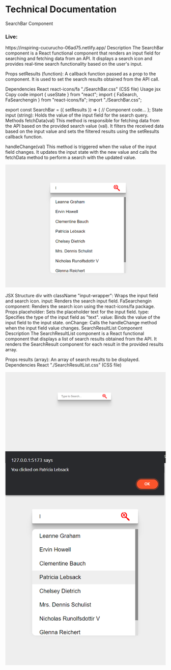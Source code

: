 <h1>Technical Documentation</h1>
SearchBar Component
<h3>Live:</h3>https://inspiring-cucurucho-06ad75.netlify.app/
Description
The SearchBar component is a React functional component that renders an input field for searching and fetching data from an API. It displays a search icon and provides real-time search functionality based on the user's input.

Props
setResults (function): A callback function passed as a prop to the component. It is used to set the search results obtained from the API call.

Dependencies
React
react-icons/fa
"./SearchBar.css" (CSS file)
Usage
jsx
Copy code
import { useState } from "react";
import { FaSearch, FaSearchengin } from "react-icons/fa";
import "./SearchBar.css";

export const SearchBar = ({ setResults }) => {
  // Component code...
};
State
input (string): Holds the value of the input field for the search query.
Methods
fetchData(val)
This method is responsible for fetching data from the API based on the provided search value (val). It filters the received data based on the input value and sets the filtered results using the setResults callback function.

handleChange(val)
This method is triggered when the value of the input field changes. It updates the input state with the new value and calls the fetchData method to perform a search with the updated value.

![](./src/assets/2.png)


JSX
Structure
div with className "input-wrapper": Wraps the input field and search icon.
input: Renders the search input field.
FaSearchengin component: Renders the search icon using the react-icons/fa package.
Props
placeholder: Sets the placeholder text for the input field.
type: Specifies the type of the input field as "text".
value: Binds the value of the input field to the input state.
onChange: Calls the handleChange method when the input field value changes.
SearchResultList Component
Description
The SearchResultList component is a React functional component that displays a list of search results obtained from the API. It renders the SearchResult component for each result in the provided results array.

Props
results (array): An array of search results to be displayed.
Dependencies
React
"./SearchResultList.css" (CSS file)



![](./src/assets/1.png)
![](./src/assets/3.png)
